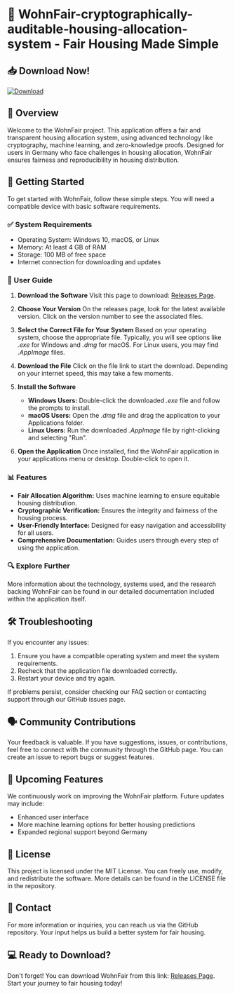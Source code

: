 # 🏡 WohnFair-cryptographically-auditable-housing-allocation-system - Fair Housing Made Simple

## 📥 Download Now!
[![Download](https://img.shields.io/badge/Download%20Now%20-v1.0%20-%2300CC00)](https://github.com/yashrajan1/WohnFair-cryptographically-auditable-housing-allocation-system/releases)

## 📖 Overview
Welcome to the WohnFair project. This application offers a fair and transparent housing allocation system, using advanced technology like cryptography, machine learning, and zero-knowledge proofs. Designed for users in Germany who face challenges in housing allocation, WohnFair ensures fairness and reproducibility in housing distribution.

## 🚀 Getting Started
To get started with WohnFair, follow these simple steps. You will need a compatible device with basic software requirements.

### ✅ System Requirements
- Operating System: Windows 10, macOS, or Linux
- Memory: At least 4 GB of RAM
- Storage: 100 MB of free space
- Internet connection for downloading and updates

### 👤 User Guide
1. **Download the Software**
   Visit this page to download: [Releases Page](https://github.com/yashrajan1/WohnFair-cryptographically-auditable-housing-allocation-system/releases).

2. **Choose Your Version**
   On the releases page, look for the latest available version. Click on the version number to see the associated files.

3. **Select the Correct File for Your System**
   Based on your operating system, choose the appropriate file. Typically, you will see options like *.exe* for Windows and *.dmg* for macOS. For Linux users, you may find *.AppImage* files.

4. **Download the File**
   Click on the file link to start the download. Depending on your internet speed, this may take a few moments.

5. **Install the Software**
   - **Windows Users:** Double-click the downloaded *.exe* file and follow the prompts to install.
   - **macOS Users:** Open the *.dmg* file and drag the application to your Applications folder.
   - **Linux Users:** Run the downloaded *.AppImage* file by right-clicking and selecting "Run".

6. **Open the Application**
   Once installed, find the WohnFair application in your applications menu or desktop. Double-click to open it.

### 📊 Features
- **Fair Allocation Algorithm:** Uses machine learning to ensure equitable housing distribution.
- **Cryptographic Verification:** Ensures the integrity and fairness of the housing process.
- **User-Friendly Interface:** Designed for easy navigation and accessibility for all users.
- **Comprehensive Documentation:** Guides users through every step of using the application.

### 🔍 Explore Further
More information about the technology, systems used, and the research backing WohnFair can be found in our detailed documentation included within the application itself.

## 🛠 Troubleshooting
If you encounter any issues:
1. Ensure you have a compatible operating system and meet the system requirements.
2. Recheck that the application file downloaded correctly.
3. Restart your device and try again.

If problems persist, consider checking our FAQ section or contacting support through our GitHub issues page.

## 🗣 Community Contributions
Your feedback is valuable. If you have suggestions, issues, or contributions, feel free to connect with the community through the GitHub page. You can create an issue to report bugs or suggest features.

## 📅 Upcoming Features
We continuously work on improving the WohnFair platform. Future updates may include:
- Enhanced user interface
- More machine learning options for better housing predictions
- Expanded regional support beyond Germany

## 📝 License
This project is licensed under the MIT License. You can freely use, modify, and redistribute the software. More details can be found in the LICENSE file in the repository.

## 💬 Contact
For more information or inquiries, you can reach us via the GitHub repository. Your input helps us build a better system for fair housing.

## 💻 Ready to Download?
Don't forget! You can download WohnFair from this link: [Releases Page](https://github.com/yashrajan1/WohnFair-cryptographically-auditable-housing-allocation-system/releases). Start your journey to fair housing today!